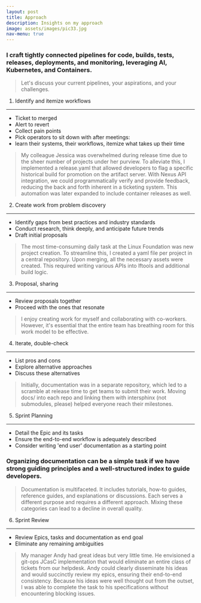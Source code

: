 ```yaml
---
layout: post
title: Approach
description: Insights on my approach
image: assets/images/pic33.jpg
nav-menu: true
---
```



### I craft tightly connected pipelines for code, builds, tests, releases, deployments, and monitoring, leveraging AI, Kubernetes, and Containers.

> Let's discuss your current pipelines, your aspirations, and your challenges.

1) Identify and itemize workflows
-------------------------------
* Ticket to merged
* Alert to revert
* Collect pain points
* Pick operators to sit down with after meetings:
* learn their systems, their workflows, itemize what takes up their time

>My colleague Jessica was overwhelmed during release time due to the sheer number of projects under her purview. To alleviate this, I implemented a release.yaml that allowed developers to flag a specific historical build for promotion on the artifact server. With Nexus API integration, we could programmatically verify and provide feedback, reducing the back and forth inherent in a ticketing system. This automation was later expanded to include container releases as well.

2) Create work from problem discovery
-----------------------------------
* Identify gaps from best practices and industry standards
* Conduct research, think deeply, and anticipate future trends
* Draft initial proposals


>The most time-consuming daily task at the Linux Foundation was new project creation. To streamline this, I created a yaml file per project in a central repository. Upon merging, all the necessary assets were created. This required writing various APIs into lftools and additional build logic.


3) Proposal, sharing
------------------

* Review proposals together
* Proceed with the ones that resonate


>I enjoy creating work for myself and collaborating with co-workers. However, it's essential that the entire team has breathing room for this work model to be effective.


4) Iterate, double-check
----------------------

* List pros and cons
* Explore alternative approaches
* Discuss these alternatives


>Initially, documentation was in a separate repository, which led to a scramble at release time to get teams to submit their work. Moving docs/ into each repo and linking them with intersphinx (not submodules, please) helped everyone reach their milestones.


5) Sprint Planning
----------------

* Detail the Epic and its tasks
* Ensure the end-to-end workflow is adequately described
* Consider writing 'end user' documentation as a starting point


### Organizing documentation can be a simple task if we have strong guiding principles and a well-structured index to guide developers.


>Documentation is multifaceted. It includes tutorials, how-to guides, reference guides, and explanations or discussions. Each serves a different purpose and requires a different approach. Mixing these categories can lead to a decline in overall quality.


6) Sprint Review
-------------

* Review Epics, tasks and documentation as end goal
* Eliminate any remaining ambiguities

>My manager Andy had great ideas but very little time. He envisioned a git-ops JCasC implementation that would eliminate an entire class of tickets from our helpdesk. Andy could clearly disseminate his ideas and would succinctly review my epics, ensuring their end-to-end consistency. Because his ideas were well thought out from the outset, I was able to complete the task to his specifications without encountering blocking issues.
